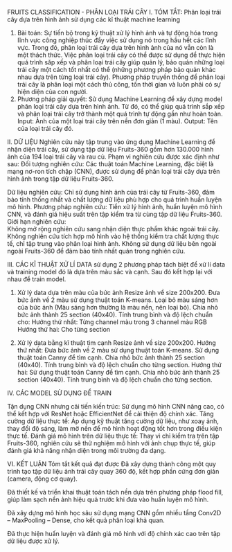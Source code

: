 FRUITS CLASSIFICATION - PHÂN LOẠI TRÁI CÂY
I. TÓM TẮT: Phân loại trái cây dựa trên hình ảnh sử dụng các kĩ thuật machine learning
1. Bài toán:
Sự tiến bộ trong kỹ thuật xử lý hình ảnh và tự động hóa trong lĩnh vực công nghiệp thúc đẩy việc sử dụng nó trong hầu hết các lĩnh vực. Trong đó, phân loại trái cây dựa trên hình ảnh của nó vẫn còn là một thách thức. Việc phân loại trái cây có thể được sử dụng để thực hiện quá trình săp xếp và phân loại trái cây giúp quản lý, bảo quản những loại trái cây một cách tốt nhất có thể (những phương pháp bảo quản khác nhau dựa trên từng loại trái cây). Phương pháp truyền thống để phân loại trái cây là phân loại một cách thủ công, tốn thời gian và luôn phải có sự hiện diện của con người.
2. Phương pháp giải quyết:
Sử dụng Machine Learning để xây dựng model phân loại trái cây dựa trên hình ảnh. Từ đó, có thể giúp quá trình sắp xếp và phân loại trái cây trở thành một quá trình tự động gần như hoàn toàn.
Input: Ảnh của một loại trái cây trên nền đơn giản (1 màu).
Output: Tên của loại trái cây đó.

II. DỮ LIỆU
Nghiên cứu này tập trung vào ứng dụng Machine Learning để nhận diện trái cây, sử dụng tập dữ liệu Fruits-360 gồm hơn 130.000 hình ảnh của 194 loại trái cây và rau củ. Phạm vi nghiên cứu được xác định như sau: 
Đối tượng nghiên cứu: Các thuật toán Machine Learning, đặc biệt là mạng nơ-ron tích chập (CNN), được sử dụng để phân loại trái cây dựa trên hình ảnh trong tập dữ liệu Fruits-360. 

Dữ liệu nghiên cứu: Chỉ sử dụng hình ảnh của trái cây từ Fruits-360, đảm bảo tính thống nhất và chất lượng dữ liệu phù hợp cho quá trình huấn luyện mô hình. 
Phương pháp nghiên cứu: Tiền xử lý hình ảnh, huấn luyện mô hình CNN, và đánh giá hiệu suất trên tập kiểm tra từ cùng tập dữ liệu Fruits-360. 
Giới hạn nghiên cứu:  
Không mở rộng nghiên cứu sang nhận diện thực phẩm khác ngoài trái cây. 
Không nghiên cứu tích hợp mô hình vào hệ thống kiểm tra chất lượng thực tế, chỉ tập trung vào phân loại hình ảnh. 
Không sử dụng dữ liệu bên ngoài ngoài Fruits-360 để đảm bảo tính nhất quán trong nghiên cứu. 

III. CÁC KĨ THUẬT XỬ LÍ DATA
 sử dụng 2 phương pháp tách biệt để xử lí data và training model đó là dựa trên màu sắc và cạnh. Sau đó kết hợp lại với nhau để train model.
1. Xử lý data dựa trên màu của bức ảnh
Resize ảnh về size 200x200.
Đưa bức ảnh về 2 màu sử dụng thuật toán K-means.
Loại bỏ màu sáng hơn của bức ảnh (Màu sáng hơn thường là màu nền, nên loại bỏ).
Chia nhỏ bức ảnh thành 25 section (40x40).
Tính trung bình và độ lệch chuẩn cho:
Hướng thứ nhất: Từng channel màu trong 3 channel màu RGB
Hướng thứ hai: Cho từng section
    

2. Xử lý data bằng kĩ thuật tìm cạnh
Resize ảnh về size 200x200.
Hướng thứ nhất:
Đưa bức ảnh về 2 màu sử dụng thuật toán K-means.
Sử dụng thuật toán Canny để tìm cạnh.
Chia nhỏ bức ảnh thành 25 section (40x40).
Tính trung bình và độ lệch chuẩn cho từng section.
Hướng thứ hai:
Sử dụng thuật toán Canny để tìm cạnh.
Chia nhỏ bức ảnh thành 25 section (40x40).
Tính trung bình và độ lệch chuẩn cho từng section.
    

IV. CÁC MODEL SỬ DỤNG ĐỂ TRAIN

Tận dụng CNN nhưng cải tiến kiến trúc: Sử dụng mô hình CNN nâng cao, có thể kết hợp với ResNet hoặc EfficientNet để cải thiện độ chính xác. 
Tăng cường dữ liệu thực tế: Áp dụng kỹ thuật tăng cường dữ liệu, như xoay ảnh, thay đổi độ sáng, làm mờ nền để mô hình hoạt động tốt hơn trong điều kiện thực tế. 
Đánh giá mô hình trên dữ liệu thực tế: Thay vì chỉ kiểm tra trên tập Fruits-360, nghiên cứu sẽ thử nghiệm mô hình với ảnh chụp thực tế, giúp đánh giá khả năng nhận diện trong môi trường đa dạng. 


VI. KẾT LUẬN
Tóm tắt kết quả đạt được
Đã xây dựng thành công một quy trình tạo tập dữ liệu ảnh trái cây quay 360 độ, kết hợp phần cứng đơn giản (camera, động cơ quay).


Đã thiết kế và triển khai thuật toán tách nền dựa trên phương pháp flood fill, giúp làm sạch nền ảnh hiệu quả trước khi đưa vào huấn luyện mô hình.


Đã xây dựng mô hình học sâu sử dụng mạng CNN gồm nhiều tầng Conv2D – MaxPooling – Dense, cho kết quả phân loại khả quan.


Đã thực hiện huấn luyện và đánh giá mô hình với độ chính xác cao trên tập dữ liệu được xử lý.

